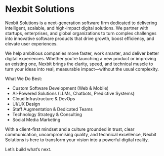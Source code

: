 # Nexbit Solutions

Nexbit Solutions is a next-generation software firm dedicated to delivering intelligent, scalable, and high-impact digital solutions. We partner with startups, enterprises, and global organizations to turn complex challenges into innovative software products that drive growth, boost efficiency, and elevate user experiences.

We help ambitious companies move faster, work smarter, and deliver better digital experiences. Whether you're launching a new product or improving an existing one, Nexbit brings the clarity, speed, and technical muscle to turn your ideas into real, measurable impact—without the usual complexity.

What We Do Best:
- Custom Software Development (Web & Mobile)
- AI-Powered Solutions (LLMs, Chatbots, Predictive Systems)
- Cloud Infrastructure & DevOps
- UI/UX Design
- Staff Augmentation & Dedicated Teams
- Technology Strategy & Consulting
- Social Media Marketing

With a client-first mindset and a culture grounded in trust, clear communication, uncompromising quality, and technical excellence, Nexbit Solutions is here to transform your vision into a powerful digital reality.

Let’s build what’s next.
